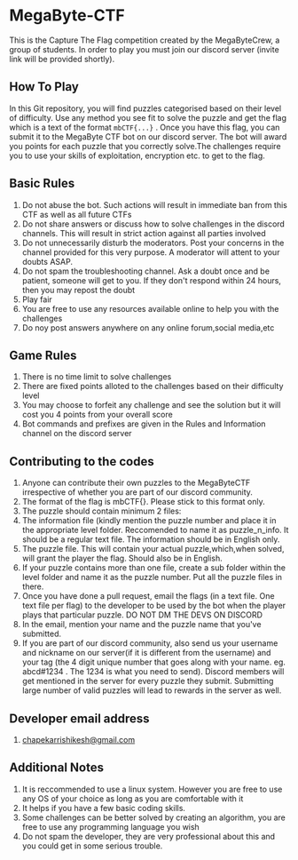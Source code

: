 # MegaByte-CTF
This is the Capture The Flag competition created by the MegaByteCrew, a group of students. In order to play you must join our discord server (invite link will be provided shortly).

## How To Play 
In this Git repository, you will find puzzles categorised based on their level of difficulty. Use any method you see fit to solve the puzzle and get the flag which is a text of the format `mbCTF{...}` . Once you have this flag, you can submit it to the MegaByte CTF bot on our discord server. The bot will award you points for each puzzle that you correctly solve.The challenges require you to use your skills of exploitation, encryption etc. to get to the flag. 

## Basic Rules

1. Do not abuse the bot. Such actions will result in immediate ban from this CTF as well as all future CTFs
2. Do not share answers or discuss how to solve challenges in the discord channels. This will result in strict action against all parties involved
3. Do not unnecessarily disturb the moderators. Post your concerns in the channel provided for this very purpose. A moderator will attent to your doubts ASAP. 
4. Do not spam the troubleshooting channel. Ask a doubt once and be patient, someone will get to you. If they don't respond within 24 hours, then you may repost the doubt
5. Play fair
6. You are free to use any resources available online to help you with the challenges
7. Do noy post answers anywhere on any online forum,social media,etc

## Game Rules

1. There is no time limit to solve challenges
2. There are fixed points alloted to the challenges based on their difficulty level
3. You may choose to forfeit any challenge and see the solution but it will cost you 4 points from your overall score
4. Bot commands and prefixes are given in the Rules and Information channel on the discord server

## Contributing to the codes

1. Anyone can contribute their own puzzles to the MegaByteCTF irrespective of whether you are part of our discord community.
2. The format of the flag is mbCTF{<flag>}. Please stick to this format only.
3. The puzzle should contain minimum 2 files: 
  1. The information file (kindly mention the puzzle number and place it in the appropriate level folder. Reccomended to name it as puzzle_n_info. It should be a regular text file. The information should be in English only. 
  2. The puzzle file. This will contain your actual puzzle,which,when solved, will grant the player the flag. Should also be in English.
4. If your puzzle contains more than one file, create a sub folder within the level folder and name it as the puzzle number. Put all the puzzle files in there. 
5. Once you have done a pull request, email the flags (in a text file. One text file per flag) to the developer to be used by the bot when the player plays that particular puzzle. DO NOT DM THE DEVS ON DISCORD
6. In the email, mention your name and the puzzle name that you've submitted.
7. If you are part of our discord community, also send us your username and nickname on our server(if it is different from the username) and your tag (the 4 digit unique number that goes along with your name. eg. abcd#1234 . The 1234 is what you need to send). Discord members will get mentioned in the server for every puzzle they submit. Submitting large number of valid puzzles will lead to rewards in the server as well.  

## Developer email address

1. chapekarrishikesh@gmail.com

## Additional Notes

1. It is reccommended to use a linux system. However you are free to use any OS of your choice as long as you are comfortable with it
2. It helps if you have a few basic coding skills.
3. Some challenges can be better solved by creating an algorithm, you are free to use any programming language you wish
4. Do not spam the developer, they are very professional about this and you could get in some serious trouble.
